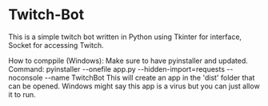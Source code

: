 # Twitch-Bot
This is a simple twitch bot written in Python using Tkinter for interface, Socket for accessing Twitch. 

How to comppile (Windows):
Make sure to have pyinstaller and updated.
  Command: pyinstaller --onefile app.py --hidden-import=requests --noconsole --name TwitchBot
This will create an app in the 'dist' folder that can be opened. Windows might say this app is a virus but you can just allow it to run.


